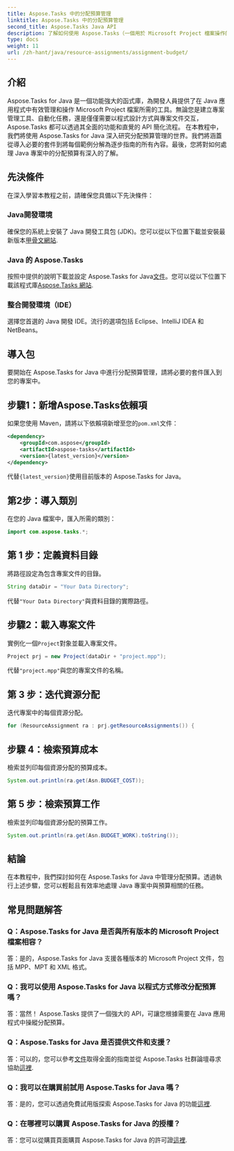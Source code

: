 ```yaml
---
title: Aspose.Tasks 中的分配預算管理
linktitle: Aspose.Tasks 中的分配預算管理
second_title: Aspose.Tasks Java API
description: 了解如何使用 Aspose.Tasks（一個用於 Microsoft Project 檔案操作的強大函式庫）在 Java 中有效管理作業預算。
type: docs
weight: 11
url: /zh-hant/java/resource-assignments/assignment-budget/
---
```

## 介紹
Aspose.Tasks for Java 是一個功能強大的函式庫，為開發人員提供了在 Java 應用程式中有效管理和操作 Microsoft Project 檔案所需的工具。無論您是建立專案管理工具、自動化任務，還是僅僅需要以程式設計方式與專案文件交互，Aspose.Tasks 都可以透過其全面的功能和直覺的 API 簡化流程。
在本教程中，我們將使用 Aspose.Tasks for Java 深入研究分配預算管理的世界。我們將涵蓋從導入必要的套件到將每個範例分解為逐步指南的所有內容。最後，您將對如何處理 Java 專案中的分配預算有深入的了解。
## 先決條件
在深入學習本教程之前，請確保您具備以下先決條件：
### Java開發環境
確保您的系統上安裝了 Java 開發工具包 (JDK)。您可以從以下位置下載並安裝最新版本[甲骨文網站](https://www.oracle.com/java/technologies/javase-jdk11-downloads.html).
### Java 的 Aspose.Tasks
按照中提供的說明下載並設定 Aspose.Tasks for Java[文件](https://reference.aspose.com/tasks/java/)。您可以從以下位置下載該程式庫[Aspose.Tasks 網站](https://releases.aspose.com/tasks/java/).
### 整合開發環境（IDE）
選擇您首選的 Java 開發 IDE。流行的選項包括 Eclipse、IntelliJ IDEA 和 NetBeans。
## 導入包
要開始在 Aspose.Tasks for Java 中進行分配預算管理，請將必要的套件匯入到您的專案中。
## 步驟1：新增Aspose.Tasks依賴項
如果您使用 Maven，請將以下依賴項新增至您的`pom.xml`文件：
```xml
<dependency>
    <groupId>com.aspose</groupId>
    <artifactId>aspose-tasks</artifactId>
    <version>{latest_version}</version>
</dependency>
```
代替`{latest_version}`使用目前版本的 Aspose.Tasks for Java。
## 第2步：導入類別
在您的 Java 檔案中，匯入所需的類別：
```java
import com.aspose.tasks.*;
```

## 第 1 步：定義資料目錄
將路徑設定為包含專案文件的目錄。
```java
String dataDir = "Your Data Directory";
```
代替`"Your Data Directory"`與資料目錄的實際路徑。
## 步驟2：載入專案文件
實例化一個`Project`對象並載入專案文件。
```java
Project prj = new Project(dataDir + "project.mpp");
```
代替`"project.mpp"`與您的專案文件的名稱。
## 第 3 步：迭代資源分配
迭代專案中的每個資源分配。
```java
for (ResourceAssignment ra : prj.getResourceAssignments()) {
```
## 步驟 4：檢索預算成本
檢索並列印每個資源分配的預算成本。
```java
System.out.println(ra.get(Asn.BUDGET_COST));
```
## 第 5 步：檢索預算工作
檢索並列印每個資源分配的預算工作。
```java
System.out.println(ra.get(Asn.BUDGET_WORK).toString());
```
## 結論
在本教程中，我們探討如何在 Aspose.Tasks for Java 中管理分配預算。透過執行上述步驟，您可以輕鬆且有效率地處理 Java 專案中與預算相關的任務。
## 常見問題解答
### Q：Aspose.Tasks for Java 是否與所有版本的 Microsoft Project 檔案相容？
答：是的，Aspose.Tasks for Java 支援各種版本的 Microsoft Project 文件，包括 MPP、MPT 和 XML 格式。
### Q：我可以使用 Aspose.Tasks for Java 以程式方式修改分配預算嗎？
答：當然！ Aspose.Tasks 提供了一個強大的 API，可讓您根據需要在 Java 應用程式中操縱分配預算。
### Q：Aspose.Tasks for Java 是否提供文件和支援？
答：可以的，您可以參考[文件](https://reference.aspose.com/tasks/java/)取得全面的指南並從 Aspose.Tasks 社群論壇尋求協助[這裡](https://forum.aspose.com/c/tasks/15).
### Q：我可以在購買前試用 Aspose.Tasks for Java 嗎？
答：是的，您可以透過免費試用版探索 Aspose.Tasks for Java 的功能[這裡](https://releases.aspose.com/).
### Q：在哪裡可以購買 Aspose.Tasks for Java 的授權？
答：您可以從購買頁面購買 Aspose.Tasks for Java 的許可證[這裡](https://purchase.aspose.com/buy).